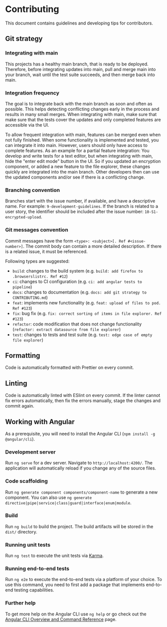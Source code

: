 # Contributing

This document contains guidelines and developing tips for contributors.

## Git strategy

### Integrating with main

This projects has a healthy main branch, that is ready to be deployed. Therefore, before integrating updates into main, pull and merge main into your branch, wait until the test suite succeeds, and then merge back into main.

### Integration frequency

The goal is to integrate back with the main branch as soon and often as possible. This helps detecting conflicting changes early in the process and results in many small merges. When integrating with main, make sure that make sure that the tests cover the updates and only completed features are accessible via the UI.

To allow frequent integration with main, features can be merged even when not fully finished. When some functionality is implemented and tested, you can integrate it into main. However, users should only have access to complete features. As an example for a partial feature integration: You develop and write tests for a text editor, but when integrating with main, hide the "enter edit mode" button in the UI. So if you updated an encryption component, or added a new feature to the file explorer, these changes quickly are integrated into the main branch. Other developers then can use the updated components and/or see if there is a conflicting change.

### Branching convention

Branches start with the issue number, if available, and have a descriptive name. For example: `9-development-guidelines`. If the branch is related to a user story, the identifier should be included after the issue number: `10-S1-encrypted-upload`.

### Git messages convention

Commit messages have the form `<type>: <subject>[. Ref #<issue-number>]`. The commit body can contain a more detailed description. If there is a related issue, it must be referenced.

Following types are suggested:

- `build`: changes to the build system (e.g. `build: add firefox to .browserslistrc. Ref #12`)
- `ci`: changes to CI configuration (e.g. `ci: add angular tests to pipeline`)
- `docs`: changes to documentation (e.g. `docs: add git strategy to CONTRIBUTING.md`)
- `feat`: implements new functionality (e.g. `feat: upload of files to pod. Ref #123`)
- `fix`: bug fix (e.g. `fix: correct sorting of items in file explorer. Ref #123`)
- `refactor`: code modification that does not change functionality (`refactor: extract datasource from file explorer`)
- `test`: changes to tests and test suite (e.g. `test: edge case of empty file explorer`)

## Formatting

Code is automatically formatted with Prettier on every commit.

## Linting

Code is automatically linted with ESlint on every commit. If the linter cannot fix errors automatically, then fix the errors manually, stage the changes and commit again.

## Working with Angular

As a prerequisite, you will need to install the Angular CLI (`npm install -g @angular/cli`).

### Development server

Run `ng serve` for a dev server. Navigate to `http://localhost:4200/`. The application will automatically reload if you change any of the source files.

### Code scaffolding

Run `ng generate component components/component-name` to generate a new component. You can also use `ng generate directive|pipe|service|class|guard|interface|enum|module`.

### Build

Run `ng build` to build the project. The build artifacts will be stored in the `dist/` directory.

### Running unit tests

Run `ng test` to execute the unit tests via [Karma](https://karma-runner.github.io).

### Running end-to-end tests

Run `ng e2e` to execute the end-to-end tests via a platform of your choice. To use this command, you need to first add a package that implements end-to-end testing capabilities.

### Further help

To get more help on the Angular CLI use `ng help` or go check out the [Angular CLI Overview and Command Reference](https://angular.io/cli) page.
